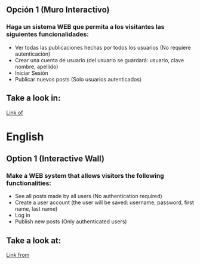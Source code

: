 ## Opción 1 (Muro Interactivo)

### Haga un sistema WEB que permita a los visitantes las siguientes funcionalidades:

- Ver todas las publicaciones hechas por todos los usuarios (No requiere autenticación)
- Crear una cuenta de usuario (del usuario se guardará: usuario, clave nombre, apellido)
- Iniciar Sesión
- Publicar nuevos posts (Solo usuarios autenticados)

## Take a look in:

[Link of](https://react-arwdmq.stackblitz.io)

# English

## Option 1 (Interactive Wall)

### Make a WEB system that allows visitors the following functionalities:

- See all posts made by all users (No authentication required)
- Create a user account (the user will be saved: username, password, first name, last name)
- Log in
- Publish new posts (Only authenticated users)

## Take a look at:

[Link from](https://react-arwdmq.stackblitz.io)
